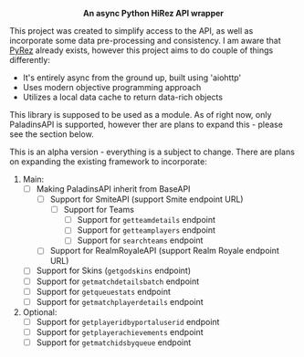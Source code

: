 <p align="center"><b>An async Python HiRez API wrapper</b></p>

This project was created to simplify access to the API, as well as incorporate some data pre-processing and consistency.
I am aware that [PyRez](https://github.com/luissilva1044894/Pyrez) already exists, however this project aims to do couple of things differently:

- It's entirely async from the ground up, built using 'aiohttp'
- Uses modern objective programming approach
- Utilizes a local data cache to return data-rich objects

This library is supposed to be used as a module. As of right now, only PaladinsAPI is supported, however ther are plans to expand this - please see the section below.

This is an alpha version - everything is a subject to change.
There are plans on expanding the existing framework to incorporate:

1. Main:  
    - [ ] Making PaladinsAPI inherit from BaseAPI  
        - [ ] Support for SmiteAPI (support Smite endpoint URL)  
            - [ ] Support for Teams  
                - [ ] Support for `getteamdetails` endpoint  
                - [ ] Support for `getteamplayers` endpoint  
                - [ ] Support for `searchteams` endpoint  
        - [ ] Support for RealmRoyaleAPI (support Realm Royale endpoint URL)  
    - [ ] Support for Skins (`getgodskins` endpoint)  
    - [ ] Support for `getmatchdetailsbatch` endpoint  
    - [ ] Support for `getqueuestats` endpoint  
    - [ ] Support for `getmatchplayerdetails` endpoint  
2. Optional:  
    - [ ] Support for `getplayeridbyportaluserid` endpoint  
    - [ ] Support for `getplayerachievements` endpoint  
    - [ ] Support for `getmatchidsbyqueue` endpoint